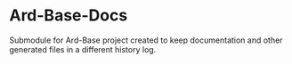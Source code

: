 # Ard-Base-Docs
Submodule for Ard-Base project created to keep documentation and other generated files in a different history log.
